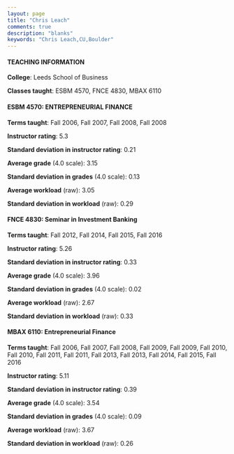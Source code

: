 ```yaml
---
layout: page
title: "Chris Leach" 
comments: true
description: "blanks"
keywords: "Chris Leach,CU,Boulder"
---
```

<head>
<script src="https://ajax.googleapis.com/ajax/libs/jquery/2.1.3/jquery.min.js"></script>
<script src="https://dl.dropboxusercontent.com/s/pc42nxpaw1ea4o9/highcharts.js?dl=0"></script>
<!-- <script src="../assets/js/highcharts.js"></script> -->
<style type="text/css">@font-face {
	font-family: "Bebas Neue";
	src: url(https://www.filehosting.org/file/details/544349/BebasNeue Regular.otf) format("opentype");
	}
	h1.Bebas { 
		font-family: "Bebas Neue", Verdana, Tahoma;
	}
</style>
</head>
	   
#### TEACHING INFORMATION

**College**: Leeds School of Business

**Classes taught**: ESBM 4570, FNCE 4830, MBAX 6110

#### ESBM 4570: ENTREPRENEURIAL FINANCE

**Terms taught**: Fall 2006, Fall 2007, Fall 2008, Fall 2008

**Instructor rating**: 5.3

**Standard deviation in instructor rating**: 0.21

**Average grade** (4.0 scale): 3.15

**Standard deviation in grades** (4.0 scale): 0.13

**Average workload** (raw): 3.05

**Standard deviation in workload** (raw): 0.29

#### FNCE 4830: Seminar in Investment Banking

**Terms taught**: Fall 2012, Fall 2014, Fall 2015, Fall 2016

**Instructor rating**: 5.26

**Standard deviation in instructor rating**: 0.33

**Average grade** (4.0 scale): 3.96

**Standard deviation in grades** (4.0 scale): 0.02

**Average workload** (raw): 2.67

**Standard deviation in workload** (raw): 0.33

#### MBAX 6110: Entrepreneurial Finance

**Terms taught**: Fall 2006, Fall 2007, Fall 2008, Fall 2009, Fall 2009, Fall 2010, Fall 2010, Fall 2011, Fall 2011, Fall 2013, Fall 2013, Fall 2014, Fall 2015, Fall 2016

**Instructor rating**: 5.11

**Standard deviation in instructor rating**: 0.39

**Average grade** (4.0 scale): 3.54

**Standard deviation in grades** (4.0 scale): 0.09

**Average workload** (raw): 3.67

**Standard deviation in workload** (raw): 0.26

